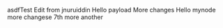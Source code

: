 asdfTest
Edit from jnuruiddin
Hello payload
More changes
Hello mynode
more changese 7th
more
another
